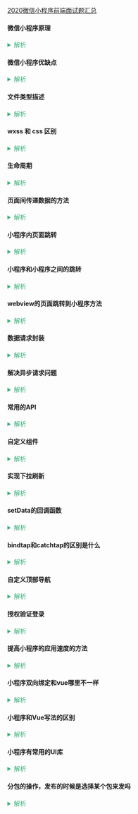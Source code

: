 [2020微信小程序前端面试题汇总](https://blog.csdn.net/guopeisi/article/details/104890221)

#### 微信小程序原理
<details>
  <summary style="color: #3eaf7c;">
    <span style="cursor:pointer;color:#3eaf7c;font-size:14px;">解析</span>
  </summary>

  - 采用小程序 javascript wxml wxss 三种技术进行开发，本质是单页面应用，所有页面的渲染和事件处理，都在一个页面进行，又可以通过微信客户端调用原生的各种接口的微信的架构，是数据驱动视图的架构模式，UI 和 数据是分离的，所有的页面更新，都需要通过数据的更改来实现
  
  - 小程序分为两部分 webView 和 appService。 其中 webView 主要用来展现 ui，appService 用来处理业务逻辑、数据及接口调用。它们在两个进程中运行，通过系统层 JSBridge 实现通信，实现 ui 的渲染、事件的处理

  - 小程序不是双向数据绑定，用 setData 更新

</details>

#### 微信小程序优缺点
<details>
  <summary style="color: #3eaf7c;">
    <span style="cursor:pointer;color:#3eaf7c;font-size:14px;">解析</span>
  </summary>

  - 优点： 无需下载，打开速度快，开发成本低，服务请求快
  - 缺点：依托微信，不能开发后台管理功能；大小限制不能超过 2M，不能打开超过 5 个层级的页面

</details>

#### 文件类型描述
<details>
  <summary style="color: #3eaf7c;">
    <span style="cursor:pointer;color:#3eaf7c;font-size:14px;">解析</span>
  </summary>

  - 主要有四种类型文件： WXML WXSS JS JSON
    - WXML: 框架设计的一套标签语言
    - wxss：是一套样式语言，用于描述 WXML 的组件样式，
    - js： 逻辑处理，网络请求
    - json： 小程序设置，如页面标题及tabBar

</details>

#### wxss 和 css 区别
<details>
  <summary style="color: #3eaf7c;">
    <span style="cursor:pointer;color:#3eaf7c;font-size:14px;">解析</span>
  </summary>

  - WXSS 和 CSS 类似，不过在 CSS 的基础上做了一些补充和修改
  - 尺寸单位 rpx，可以根据屏幕宽度进行自适应。规定屏幕宽为 750rpx。
  - 使用 @import 标识符来导入外联样式。

</details>

#### 生命周期
<details>
  <summary style="color: #3eaf7c;">
    <span style="cursor:pointer;color:#3eaf7c;font-size:14px;">解析</span>
  </summary>

  - **onLoad** 页面创建时执行。一个页面只会调用一次，可以在 onload 的参数中获取打开当前页面路径中的参数
  - **onShow** 页面显示/切入前台时触发
  - **onReady** 页面首次渲染完毕时执行。 一个页面只会调用一次，代理页面已经准备好，可以和试图层进行交互
  - **onHide** 页面从前台变为后台时执行。如 navigateTo 或底部 tab 切换到其他页面，小程序切入后台等
  - **onUnload** 页面销毁是执行。 如 redirectTo 或 navigateBack 到其他页面时

</details>

#### 页面间传递数据的方法
<details>
  <summary style="color: #3eaf7c;">
    <span style="cursor:pointer;color:#3eaf7c;font-size:14px;">解析</span>
  </summary>

  - **使用全局变量**，在 app.js 文件中定义全局变量 globalData，使用 getApp() 拿存储信息
  - **data-xx属性**: 给HTML元素中添加 data-*属性 来传递需要的值，之后通过 e.currentTarget.dataset 或 onload 的 param 参数获取。注意不能有大写字母，不可以存放对象
  - **navigator**: 跳转页面时通过navigator传递需要的参数值
  - **使用本地缓存 Storage** (wx.storageSync)

</details>

#### 小程序内页面跳转
<details>
  <summary style="color: #3eaf7c;">
    <span style="cursor:pointer;color:#3eaf7c;font-size:14px;">解析</span>
  </summary>

  - **wx.navigateTo** 保留当前页面，跳转到应用内的某个页面。但是不能跳到 tabbar 页面
  - **wx.redirectTo** 关闭当前页面，跳转到应用内的某个页面，但是不能跳到 tabbar 页面
  - **wx.switchTab**  跳转到 tabBar 页面，并关闭其他所有非 tabBar 页面，路径后不能带参数
  - **wx.navigateBack** 关闭当前页面，返回上一页面或多级页面。可通过 getCurrentPahes 获取当前的页面栈，决定需要返回几层
  - **wx.reLaunch** 关闭所有页面，打开到应用内的某个页面
  - **通过navigator跳转**

</details>

#### 小程序和小程序之间的跳转
<details>
  <summary style="color: #3eaf7c;">
    <span style="cursor:pointer;color:#3eaf7c;font-size:14px;">解析</span>
  </summary>

  - 在同一个主体公众号上关联 2 个小程序 appid
  - 用 **navigator**, 对应设置一些属性
  - target：miniProgram——其他小程序
  - target：self——当前小程序

</details>

#### webview的页面跳转到小程序方法
<details>
  <summary style="color: #3eaf7c;">
    <span style="cursor:pointer;color:#3eaf7c;font-size:14px;">解析</span>
  </summary>

  - 

</details>

#### 数据请求封装
<details>
  <summary style="color: #3eaf7c;">
    <span style="cursor:pointer;color:#3eaf7c;font-size:14px;">解析</span>
  </summary>

  - 将所有的接口放在统一的 js 文件中并导出
  - 在 app.js 中创建封装请求数据的方法
  - 在子页面中调用封装的方法请求数据
  - [小程序网络请求封装](https://segmentfault.com/a/1190000014789969)

</details>

#### 解决异步请求问题
<details>
  <summary style="color: #3eaf7c;">
    <span style="cursor:pointer;color:#3eaf7c;font-size:14px;">解析</span>
  </summary>

  - 不封装接口的话可以在返回成功的回调里面处理逻辑
  - 可以用Promise 来封装
  - 在回调函数中调用下一个组件的函数

</details>

#### 常用的API
<details>
  <summary style="color: #3eaf7c;">
    <span style="cursor:pointer;color:#3eaf7c;font-size:14px;">解析</span>
  </summary>

  - wx.login
  - wx.request
  - wx.navigateTo
  - wx.redirectTo
  - wx.switchTab
  - wx.naviageteBack
  - wx.reLaunch
  ....

</details>

#### 自定义组件
<details>
  <summary style="color: #3eaf7c;">
    <span style="cursor:pointer;color:#3eaf7c;font-size:14px;">解析</span>
  </summary>

  1. 首先需要在 json 文件中进行自定义组件声明
  2. 然后在自定义组件的 js 文件中，需要使用 Component()来注册组件；
  3. 使用时在页面的 json文件中进行引用声明; 此时需要提供每个自定义组件的标签名和对应的自定义组件文件路径

</details>

#### 实现下拉刷新
<details>
  <summary style="color: #3eaf7c;">
    <span style="cursor:pointer;color:#3eaf7c;font-size:14px;">解析</span>
  </summary>

  - 首先在全局 config 中的 window 配置 **enablePullDownRefresh**
  - 在 Page 中定义 **onPullDownRefresh** 钩子函数, 到达下拉刷新条件后，该钩子函数执行，发起请求方法
  - 请求返回后，调用 **wx.stopPullDownRefresh** 停止下拉刷新
  - [浅谈微信小程序中的下拉刷新和上拉加载](https://juejin.im/post/5a781c756fb9a063606eb742)

</details>

#### setData的回调函数
<details>
  <summary style="color: #3eaf7c;">
    <span style="cursor:pointer;color:#3eaf7c;font-size:14px;">解析</span>
  </summary>

  - 微信小程序的setData 是一个异步函数，并且有回调函数的参数；
  ```js
    this.setData({
      a: this.data.a++
      },()=>{
    })
  ```

</details>

#### bindtap和catchtap的区别是什么
<details>
  <summary style="color: #3eaf7c;">
    <span style="cursor:pointer;color:#3eaf7c;font-size:14px;">解析</span>
  </summary>

  - 相同点：首先他们都是作为点击事件函数，就是点击时触发。在这个作用上他们是一样的，可以不做区分
  - 不同点：他们的不同点主要是**bindtap是不会阻止冒泡事件**的，**catchtap会阻止冒泡事件**

</details>

#### 自定义顶部导航
<details>
  <summary style="color: #3eaf7c;">
    <span style="cursor:pointer;color:#3eaf7c;font-size:14px;">解析</span>
  </summary>

  - 在app.json的window对象中定义导航的样式navigationStyle："custom"
  - [自定义顶部导航栏](https://www.cnblogs.com/jiangbeixiaoqiao/p/10826291.html)

</details>

#### 授权验证登录
<details>
  <summary style="color: #3eaf7c;">
    <span style="cursor:pointer;color:#3eaf7c;font-size:14px;">解析</span>
  </summary>

  - 请求wx.login，返回code 
  - 发送 code 去请求后台得到 openId, sessionkey, unionId
  - 请求getuserinfo（用户信息）

  - 验证授权使用按钮触发， open-type 指定为 getUserInfo 类型 

</details>

#### 提高小程序的应用速度的方法
<details>
  <summary style="color: #3eaf7c;">
    <span style="cursor:pointer;color:#3eaf7c;font-size:14px;">解析</span>
  </summary>

  - 提高页面加载速度
  - 用户行为预测
  - 减少默认 data 大小
  - 组件化方案

</details>

#### 小程序双向绑定和vue哪里不一样
<details>
  <summary style="color: #3eaf7c;">
    <span style="cursor:pointer;color:#3eaf7c;font-size:14px;">解析</span>
  </summary>

  - 小程序直接this.data的属性是不可以同步到视图的，必须调用this.setData({})

</details>

#### 小程序和Vue写法的区别
<details>
  <summary style="color: #3eaf7c;">
    <span style="cursor:pointer;color:#3eaf7c;font-size:14px;">解析</span>
  </summary>

  - 循环遍历：小程序是wx:for="list"，vue是v-for="inforin list"
  - 调用data模型：小程序是this.data.unifo，vue是this.unifo
  - 给模型赋值：小程序是this.setData({unifo:1})，vue是直接this.unifo=1

</details>


#### 小程序有常用的UI库
<details>
  <summary style="color: #3eaf7c;">
    <span style="cursor:pointer;color:#3eaf7c;font-size:14px;">解析</span>
  </summary>

  - WeUI，可按需下载，把下载的压缩好放入项目里，项目目录为weui-miniprogram。

</details>

#### 分包的操作，发布的时候是选择某个包来发吗
<details>
  <summary style="color: #3eaf7c;">
    <span style="cursor:pointer;color:#3eaf7c;font-size:14px;">解析</span>
  </summary>

  - 分包：主包添加跳转路径，分包放内容，在app.json配置subpakeages声明项目分包结构。代码包总包大小为12M，单个主包/分包大小不能超过2M。
  - 按照功能划分的打包原则：可以按照功能的划分，拆分成几个分包，当需要用到某个功能时，才加载这个功能对应的分包；公共逻辑、组件放在主包内。
  - 首次启动时，先下载小程序主包，显示主包内的页面；如果进入了某个分包的页面，再下载这个对应分包，下载完毕后，显示分包的页面，
  - 总结：首先配置好打包路径，tabbar页面必须在主包内。各分包之间不能互相调用，能调用主包内的
  - 分包加载，预分包加载
  
</details>




